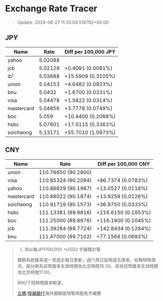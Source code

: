 # Exchange Rate Tracer

> Update: 2024-06-27 11:33:04.518792+00:00

## JPY

| Name       |    Rate | Diff per 100,000 JPY   |
|------------|---------|------------------------|
| yahoo      | 5.02088 |                        |
| jcb        | 5.02129 | +0.4091 (0.0081%)      |
| ib¹        | 5.03688 | +15.5909 (0.3105%)     |
| union      | 5.04153 | +4.6482 (0.0923%)      |
| bnu        | 5.0432  | +1.6700 (0.0331%)      |
| visa       | 5.04478 | +1.5822 (0.0314%)      |
| mastercard | 5.04856 | +3.7778 (0.0749%)      |
| boc        | 5.059   | +10.4400 (0.2068%)     |
| hsbc       | 5.07601 | +17.0115 (0.3363%)     |
| soicheong  | 5.13171 | +55.7010 (1.0973%)     |

## CNY

| Name       | Rate                | Diff per 100,000 CNY   |
|------------|---------------------|------------------------|
| union      | 110.76650	(90.2800) |                        |
| visa       | 110.85324	(90.2094) | +86.7374 (0.0783%)     |
| yahoo      | 110.86629	(90.1987) | +13.0527 (0.0118%)     |
| mastercard | 110.88022	(90.1874) | +13.9259 (0.0126%)     |
| soicheong  | 110.91719	(90.1573) | +36.9750 (0.0333%)     |
| hsbc       | 111.13381	(89.9816) | +216.6150 (0.1953%)    |
| boc        | 111.25000	(89.8876) | +116.1900 (0.1045%)    |
| jcb        | 111.39284	(89.7724) | +142.8434 (0.1284%)    |
| bnu        | 111.47000	(89.7102) | +77.1566 (0.0693%)     |


> 1. IB以每JPY100,000 +USD2 手續費計算
>
> 銀聯系統匯率週一至週五每日更新，週六周日延用週五匯率。如無特殊情況，部分歐系貨幣匯率生效時間為北京時間16:30，其他貨幣匯率生效時間為北京時間11:00。
>
> BNU下班時間匯率較差。
>
> [立橋](https://www.wlbank.com.mo/uploads/ueditor/file/20181211/1544536513900230.pdf)/[發展銀行](https://www.mdb.com.mo/Service_Charges_20230728.pdf)海外銀聯提現暫時豁免手續費

